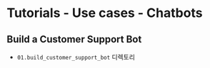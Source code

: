 # Tutorials - Use cases - Chatbots

## Build a Customer Support Bot

- `01.build_customer_support_bot` 디렉토리
